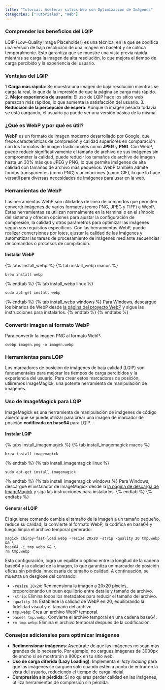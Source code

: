 ```yaml
---
title: "Tutorial: Acelerar sitios Web con Optimización de Imágenes"
categories: ["Tutoriales", "Web"]
---
```


### **Comprender los beneficios del LQIP**

LQIP (Low-Quality Image Placeholder) es una técnica, en la que se codifica una versión de baja resolución de una imagen en base64 y se coloca temporalmente. Esto garantiza que se muestre una vista previa rápida mientras se carga la imagen de alta resolución, lo que mejora el tiempo de carga percibido y la experiencia del usuario.

### **Ventajas del LQIP**

1 **Carga más rápida**: Se muestra una imagen de baja resolución mientras se carga la real, lo que da la impresión de que la página se carga más rápido.
2. **Mejor experiencia de usuario**: El uso de LQIP hace los sitios web parezcan más rápidos, lo que aumenta la satisfacción del usuario.
3. **Reducción de la percepción de espera**: Aunque la imagen pesada todavía se está cargando, el usuario ya puede ver una versión básica de la misma.

### **¿Qué es WebP y por qué es útil?**

**WebP** es un formato de imagen moderno desarrollado por Google, que frece características de compresión y calidad superiores en comparación con los formatos de imagen tradicionales como **JPEG** y **PNG**. Con WebP, puede reducir significativamente el tamaño de archivo de sus imágenes sin comprometer la calidad, puede reducir los tamaños de archivo de imagen hasta un 30% más que JPEG y PNG, lo que permite imágenes de alta calidad con tamaños de archivo más pequeños. WebP también admite fondos transparentes (como PNG) y animaciones (como GIF), lo que lo hace versatíl para diversas necesidades de imágenes para usar en la web.

### **Herramientas de WebP**

Las herramientas WebP son utilidades de línea de comandos que permiten convertir imágenes de varios formatos (como PNG, JPEG y TIFF) a WebP. Estas herramientas se utilizan normalmente en la terminal o en el símbolo del sistema y ofrecen opciones para ajustar la configuración de compresión, la calidad y otros parámetros para optimizar las imágenes según sus requisitos específicos. Con las herramientas WebP, puede realizar conversiones por lotes, ajustar la calidad de las imágenes y automatizar las tareas de procesamiento de imágenes mediante secuencias de comandos o procesos de compilación.

#### **Instalar WebP**

{% tabs install_webp %}
{% tab install_webp macos %}
```terminal
brew install webp
```
{% endtab %}
{% tab install_webp linux %}
```terminal
sudo apt-get install webp
```
{% endtab %}
{% tab install_webp windows %}
Para Windows, descargue los binarios de WebP desde [la página del proyecto WebP](https://developers.google.com/speed/webp/download?hl=es-419) y sigue las instrucciones para instalarlos.
{% endtab %}
{% endtabs %}

### **Convertir imagen al formato WebP**

Para convertir la imagen PNG al formato WebP:

```terminal
cwebp imagen.png -o imagen.webp
```

### **Herramientas para LQIP**

Los marcadores de posición de imágenes de baja calidad (LQIP) son fundamentales para mejorar los tiempos de carga percibidos y la experiencia del usuario. Para crear estos marcadores de posición, utiliremos ImageMagick, una potente herramienta de manipulación de imágenes.

### **Uso de ImageMagick para LQIP**

ImageMagick es una herramienta de manipulación de imágenes de código abierto que se puede utilizar para crear una imagen de marcador de posición **codificada en base64** para LQIP.

#### **Instalar LQIP**

{% tabs install_imagemagick %}
{% tab install_imagemagick macos %}
```terminal
brew install imagemagick
```
{% endtab %}
{% tab install_imagemagick linux %}
```terminal
sudo apt-get install imagemagick
```
{% endtab %}
{% tab install_imagemagick windows %}
Para Windows, descargue el instalador de ImageMagick desde la [la página de descarga de ImageMagick](https://imagemagick.org/script/download.php) y siga las instrucciones para instalarlos.
{% endtab %}
{% endtabs %}

#### **Generar el LQIP**

El siguiente comando cambia el tamaño de la imagen a un tamaño pequeño, reduce su calidad, la convierte al formato WebP, la codifica en base64 y luego limpia el archivo temporal generado:

```terminal
magick chirpy-fast-load.webp -resize 20x20 -strip -quality 20 tmp.webp && \
base64 -i tmp.webp && \
rm tmp.webp
```

Esta configuración, logra un equilibrio óptimo entre la longitud de la cadena base64 y la calidad de la imagen, lo que garantiza un marcador de posición eficaz sin pérdida innecesaria de tamaño o calidad. A continuación, se muestra un desglose del comando:

- `-resize 20x20`: Redimensiona la imagen a 20x20 píxeles, proporcionando un buen equilibrio entre detalle y tamaño de archivo.
- `-strip`: Elimina todos los metadatos para reducir el tamaño del archivo.
- `-quality 20`: Establece la calidad de WebP en 20, equilibrando la fidelidad visual y el tamaño del archivo.
- `tmp.webp`: Crea un archivo WebP temporal.
- `base64 tmp.webp`: Convierte el archivo temporal en una cadena base64.
- `rm tmp.webp`: Elimina el archivo temporal después de la codificación.

### **Consejos adicionales para optimizar imágenes**

- **Redimensionar imágenes**: Asegúrate de que las imágenes no sean más grandes de lo necesario. Por ejemplo, no cargues imágenes de 3000px de ancho si se mostrarán a 800px en tu sitio web.
- **Uso de carga diferida (Lazy Loading)**: Implementa el *lazy loading* para que las imágenes se carguen solo cuando estén a punto de entrar en la vista del usuario, reduciendo el tiempo de carga inicial.
- **Compresión sin pérdida**: Si no quieres perder calidad en las imágenes, utiliza herramientas de compresión sin pérdida.
